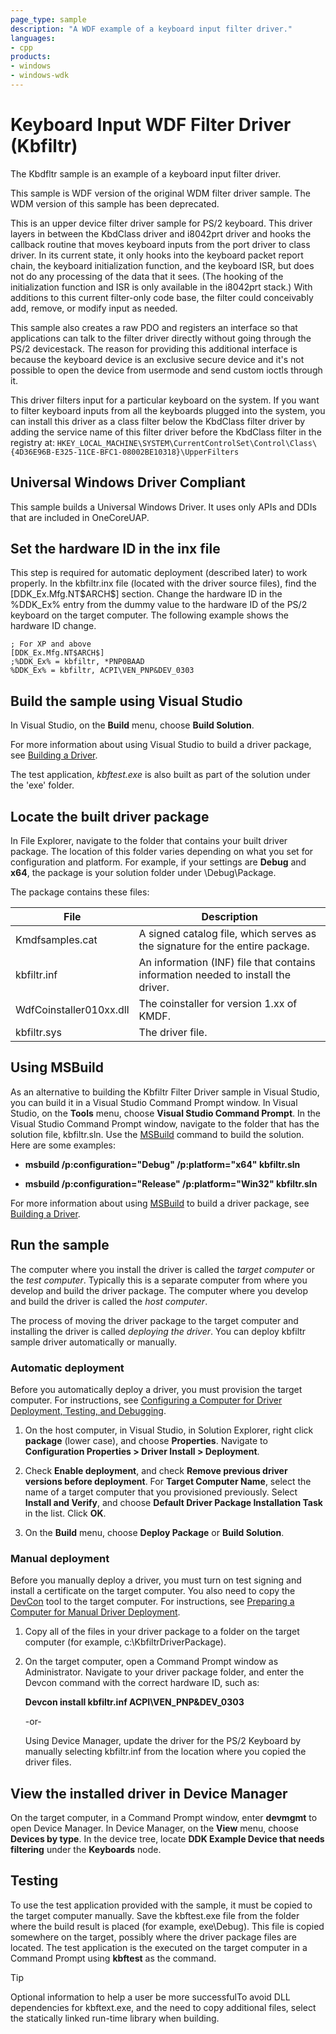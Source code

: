```yaml
---
page_type: sample
description: "A WDF example of a keyboard input filter driver."
languages:
- cpp
products:
- windows
- windows-wdk
---
```


# Keyboard Input WDF Filter Driver (Kbfiltr)

The Kbdfltr sample is an example of a keyboard input filter driver.

This sample is WDF version of the original WDM filter driver sample. The WDM version of this sample has been deprecated.

This is an upper device filter driver sample for PS/2 keyboard. This driver layers in between the KbdClass driver and i8042prt driver and hooks the callback routine that moves keyboard inputs from the port driver to class driver. In its current state, it only hooks into the keyboard packet report chain, the keyboard initialization function, and the keyboard ISR, but does not do any processing of the data that it sees. (The hooking of the initialization function and ISR is only available in the i8042prt stack.) With additions to this current filter-only code base, the filter could conceivably add, remove, or modify input as needed.

This sample also creates a raw PDO and registers an interface so that applications can talk to the filter driver directly without going through the PS/2 devicestack. The reason for providing this additional interface is because the keyboard device is an exclusive secure device and it's not possible to open the device from usermode and send custom ioctls through it.

This driver filters input for a particular keyboard on the system. If you want to filter keyboard inputs from all the keyboards plugged into the system, you can install this driver as a class filter below the KbdClass filter driver by adding the service name of this filter driver before the KbdClass filter in the registry at:
`HKEY_LOCAL_MACHINE\SYSTEM\CurrentControlSet\Control\Class\{4D36E96B-E325-11CE-BFC1-08002BE10318}\UpperFilters`

## Universal Windows Driver Compliant

This sample builds a Universal Windows Driver. It uses only APIs and DDIs that are included in OneCoreUAP.

## Set the hardware ID in the inx file

This step is required for automatic deployment (described later) to work properly. In the kbfiltr.inx file (located with the driver source files), find the [DDK\_Ex.Mfg.NT\$ARCH\$] section. Change the hardware ID in the %DDK\_Ex% entry from the dummy value to the hardware ID of the PS/2 keyboard on the target computer. The following example shows the hardware ID change.

```INF
; For XP and above
[DDK_Ex.Mfg.NT$ARCH$]
;%DDK_Ex% = kbfiltr, *PNP0BAAD
%DDK_Ex% = kbfiltr, ACPI\VEN_PNP&DEV_0303
```

## Build the sample using Visual Studio

In Visual Studio, on the **Build** menu, choose **Build Solution**.

For more information about using Visual Studio to build a driver package, see [Building a Driver](http://msdn.microsoft.com/en-us/library/windows/hardware/ff554644).

The test application, *kbftest.exe* is also built as part of the solution under the 'exe' folder.

## Locate the built driver package

In File Explorer, navigate to the folder that contains your built driver package. The location of this folder varies depending on what you set for configuration and platform. For example, if your settings are **Debug** and **x64**, the package is your solution folder under \\Debug\\Package.

The package contains these files:

| File | Description |
| --- | --- |
| Kmdfsamples.cat | A signed catalog file, which serves as the signature for the entire package. |
| kbfiltr.inf | An information (INF) file that contains information needed to install the driver. |
| WdfCoinstaller010xx.dll | The coinstaller for version 1.xx of KMDF. |
| kbfiltr.sys | The driver file. |

## Using MSBuild

As an alternative to building the Kbfiltr Filter Driver sample in Visual Studio, you can build it in a Visual Studio Command Prompt window. In Visual Studio, on the **Tools** menu, choose **Visual Studio Command Prompt**. In the Visual Studio Command Prompt window, navigate to the folder that has the solution file, kbfiltr.sln. Use the [MSBuild](http://go.microsoft.com/fwlink/p/?linkID=262804) command to build the solution. Here are some examples:

- **msbuild /p:configuration="Debug" /p:platform="x64" kbfiltr.sln**

- **msbuild /p:configuration="Release" /p:platform="Win32" kbfiltr.sln**

For more information about using [MSBuild](http://go.microsoft.com/fwlink/p/?linkID=262804) to build a driver package, see [Building a Driver](http://msdn.microsoft.com/en-us/library/windows/hardware/ff554644).

## Run the sample

The computer where you install the driver is called the *target computer* or the *test computer*. Typically this is a separate computer from where you develop and build the driver package. The computer where you develop and build the driver is called the *host computer*.

The process of moving the driver package to the target computer and installing the driver is called *deploying the driver*. You can deploy kbfiltr sample driver automatically or manually.

### Automatic deployment

Before you automatically deploy a driver, you must provision the target computer. For instructions, see [Configuring a Computer for Driver Deployment, Testing, and Debugging](http://msdn.microsoft.com/en-us/library/windows/hardware/).

1. On the host computer, in Visual Studio, in Solution Explorer, right click **package** (lower case), and choose **Properties**. Navigate to **Configuration Properties \> Driver Install \> Deployment**.

1. Check **Enable deployment**, and check **Remove previous driver versions before deployment**. For **Target Computer Name**, select the name of a target computer that you provisioned previously. Select **Install and Verify**, and choose **Default Driver Package Installation Task** in the list. Click **OK**.

1. On the **Build** menu, choose **Deploy Package** or **Build Solution**.

### Manual deployment

Before you manually deploy a driver, you must turn on test signing and install a certificate on the target computer. You also need to copy the [DevCon](http://msdn.microsoft.com/en-us/library/windows/hardware/ff544707) tool to the target computer. For instructions, see [Preparing a Computer for Manual Driver Deployment](https://docs.microsoft.com/en-us/windows-hardware/drivers/develop/preparing-a-computer-for-manual-driver-deployment).

1. Copy all of the files in your driver package to a folder on the target computer (for example, c:\\KbfiltrDriverPackage).

1. On the target computer, open a Command Prompt window as Administrator. Navigate to your driver package folder, and enter the Devcon command with the correct hardware ID, such as:

    **Devcon install kbfiltr.inf ACPI\\VEN\_PNP&DEV\_0303**

    -or-

    Using Device Manager, update the driver for the PS/2 Keyboard by manually selecting kbfiltr.inf from the location where you copied the driver files.

## View the installed driver in Device Manager

On the target computer, in a Command Prompt window, enter **devmgmt** to open Device Manager. In Device Manager, on the **View** menu, choose **Devices by type**. In the device tree, locate **DDK Example Device that needs filtering** under the **Keyboards** node.

## Testing

To use the test application provided with the sample, it must be copied to the target computer manually. Save the kbftest.exe file from the folder where the build result is placed (for example, exe\\Debug). This file is copied somewhere on the target, possibly where the driver package files are located. The test application is the executed on the target computer in a Command Prompt using **kbftest** as the command.

> [!TIP]
> Optional information to help a user be more successfulTo avoid DLL dependencies for kbftext.exe, and the need to copy additional files, select the statically linked run-time library when building.

